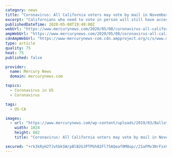```yaml
---
category: news
title: "Coronavirus: All California voters may vote by mail in November"
excerpt: "Californians who need to vote in person will still have access to an “appropriate” number of sites, Gov. Gavin Newsom said Friday."
publishedDateTime: 2020-05-08T19:48:00Z
webUrl: "https://www.mercurynews.com/2020/05/08/coronavirus-all-california-voters-may-vote-by-mail-in-november/"
ampWebUrl: "https://www.mercurynews.com/2020/05/08/coronavirus-all-california-voters-may-vote-by-mail-in-november/amp/"
cdnAmpWebUrl: "https://www-mercurynews-com.cdn.ampproject.org/c/s/www.mercurynews.com/2020/05/08/coronavirus-all-california-voters-may-vote-by-mail-in-november/amp/"
type: article
quality: 75
heat: 75
published: false

provider:
  name: Mercury News
  domain: mercurynews.com

topics:
  - Coronavirus in US
  - Coronavirus

tags:
  - US-CA

images:
  - url: "https://www.mercurynews.com/wp-content/uploads/2019/03/Ballots.jpg?w=1024&h=682"
    width: 1024
    height: 682
    title: "Coronavirus: All California voters may vote by mail in November"

secured: "+rk3kRyH2TJvhbkSW/pBlB2GJPTPbh82Fl75AQeaf0M8op//21aFMv3NrFsxV9EjqVGP6wOTv5NN7mpy+bt3wmqbSjEcP3P+ckqO+oYBb65tVYoWDWV0eCHbcgsNvteeUBbYs51vFNU8fHHiviBrWtWwFg4pAUBYkpB9ThHUsnbFAxFxlkes2KJcFJmottyQvXW1A7tNa0pEFGu1llq8RLzpS7I8BSLHnu8w2LP29uifZRLd4J9A51QxffOppf5fZBUvp4yVdcQUw/yBR7KLSXthD88c6vIpPNRdDENbv0oWYu+GAGiZgtBfFe54gWpm;okf1yP7zrkIKF8P/XplOVw=="
---
```



